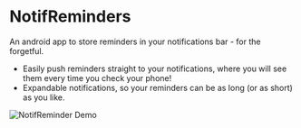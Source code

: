 # NotifReminders
An android app to store reminders in your notifications bar - for the forgetful.

- Easily push reminders straight to your notifications, where you will see them every time you check your phone!
- Expandable notifications, so your reminders can be as long (or as short) as you like.

![NotifReminder Demo](https://user-images.githubusercontent.com/43889196/192306624-05ea18ec-be34-4d01-846d-45cf0144e139.gif)
